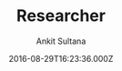 ---
title: Researcher
github: https://github.com/ankitsultana/researcher
demo: https://ankitsultana.com/researcher
author: Ankit Sultana
ssg:
  - Jekyll
cms:
  - No Cms
date: 2016-08-29T16:23:36.000Z
description: A jekyll based resume template
stale: true
---